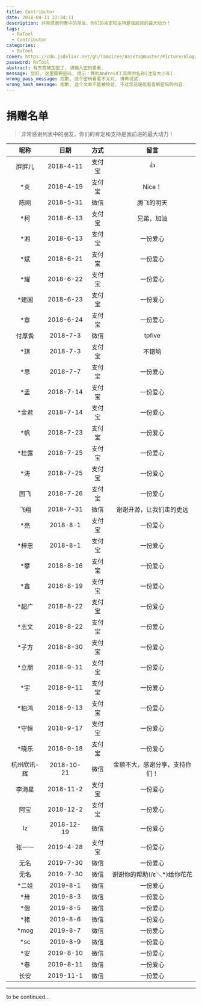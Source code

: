 ```yaml
---
title: Contributor
date: 2018-04-11 22:34:11
description: 非常感谢列表中的朋友，你们的肯定和支持是我前进的最大动力！
tags:
  - RxTool
  - Contributor
categories:
  - RxTool
cover: https://cdn.jsdelivr.net/gh/Tamsiree/Assets@master/Picture/Blog/Cover/wallhaven-73l29v.jpg
password: RxTool
abstract: 有东西被加密了, 请输入密码查看.
message: 您好, 这里需要密码, 提示：我的Android工具库的名称[注意大小写].
wrong_pass_message: 抱歉, 这个密码看着不太对, 请再试试.
wrong_hash_message: 抱歉, 这个文章不能被校验, 不过您还是能看看解密后的内容.
---
```

# 捐赠名单

> 非常感谢列表中的朋友，你们的肯定和支持是我前进的最大动力！

|    昵称    |    日期    |    方式    |    留言    |
|   :---:   |   :---:    |  :---:   |   :---:   |    
|    胖胖儿  |  2018-4-11 |  支付宝  |  👍  |   
|    *炎    |  2018-4-19 |  支付宝  |  Nice！  |   
|  陈刚     |  2018-5-31  |  微信  |  腾飞的明天  | 
|  *柯      |  2018-6-13  |  支付宝  |  兄弟，加油  |      
|  *湘      |  2018-6-13  |  支付宝  |  一份爱心  |      
|  *斌      |  2018-6-21  |  支付宝  |  一份爱心  |      
|  *耀      |  2018-6-22  |  支付宝  |  一份爱心  |      
|  *建国    |  2018-6-23  |  支付宝  |  一份爱心  |     
|  *章      |  2018-6-24  |  支付宝  |  一份爱心  |      
|  付厚夤    |  2018-7-3  |  微信  |  tpfive  |      
|  *琪      |  2018-7-3  |  支付宝  |  不错哟  |     
|  *思      |  2018-7-7  |  支付宝  |  一份爱心  |      
|  *孟      |  2018-7-14  |  支付宝  |  一份爱心  |       
|  *金君    |  2018-7-14  |  支付宝  |  一份爱心  |      
|  *帆      |  2018-7-23  |  支付宝  |  一份爱心  |     
|  *桂露    |  2018-7-25  |  支付宝  |  一份爱心  |      
|  *涛      |  2018-7-25  |  支付宝  |  一份爱心  |      
|  国飞     |  2018-7-26  |  支付宝  |  一份爱心  |     
|  飞翔     |  2018-7-31  |  微信  |  谢谢开源，让我们走的更远  |     
|  *亮      |  2018-8-1  |  支付宝  |  一份爱心  |      
|  *梓忠    |  2018-8-1  |  支付宝  |  一份爱心  |      
|  *攀      |  2018-8-16  |  支付宝  |  一份爱心  |      
|  *鑫      |  2018-8-19  |  支付宝  |  一份爱心  |      
|  *超广    |  2018-8-22  |  支付宝  |  一份爱心  |      
|  *志文    |  2018-8-22  |  支付宝  |  一份爱心  |      
|  *子方    |  2018-8-30  |  支付宝  |  一份爱心  |     
|  *立朋    |  2018-9-11  |  支付宝  |  一份爱心  |      
|  *宇      |  2018-9-11  |  支付宝  |  一份爱心  |      
|  *柏鸿    |  2018-9-13  |  支付宝  |  一份爱心  |     
|  *守恒    |  2018-9-17  |  支付宝  |  一份爱心  |     
|  *晓乐    |  2018-9-18  |  支付宝  |  一份爱心  |      
| 杭州欣讯-辉|  2018-10-21  |  微信  |  金额不大，感谢分享，支持你们！|  
|  李海星   |  2018-11-2  |  支付宝  |  一份爱心  |   
|  阿宝     |  2018-12-2  |  支付宝  |  一份爱心  |   
|  lz      |  2018-12-19  |  微信  |  一份爱心  |    
|  张一一   |  2019-4-28  |  支付宝  |  一份爱心  |      
|  无名     |  2019-7-30  |  微信  |  一份爱心  |     
|  无名     |  2019-7-30  |  微信  |  谢谢你的帮助(/ε＼*)给你花花  |   
|  *二娃    |  2019-8-1  |  微信  |  一份爱心  |    
|  *卅      |  2019-8-3  |  微信  |  一份爱心  |       
|  *僧      |  2019-8-5  |  微信  |  一份爱心  |     
|  *猪      |  2019-8-6  |  微信  |  一份爱心  |    
|  *mog     |  2019-8-7  |  微信  |  一份爱心  |      
|  *sc      |  2019-8-9  |  微信  |  一份爱心  |      
|  *安      |  2019-8-10  |  微信  |  一份爱心  |     
|  *巷      |  2019-8-11  |  微信  |  一份爱心  |      
|  长安     |  2019-11-1  |  微信  |  一份爱心  |      

---
to be continued...
